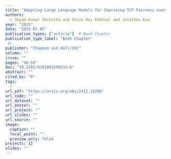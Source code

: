 ```yaml
---
title: "Adapting Large Language Models for Improving TCP Fairness over WiFi"
authors:
  - Shyam Kumar Shrestha and Shiva Raj Pokhrel and Jonathan Kua
year: "2025"
date: "2025-01-01"
publication_types: ["article"]  # Book Chapter
publication_type_label: "Book Chapter"
 #s
publisher: "Chapman and Hall/CRC"
volume: ""
issue: ""
pages: "46-58"
doi: "10.1201/9781003595533-6"
abstract: ""
cited_by: "0"
tags:
  - 
url_pdf: "https://arxiv.org/abs/2412.18200"
url_code: ""
url_dataset: ""
url_poster: ""
url_project: ""
url_slides: ""
url_source: ""
image:
  caption: ""
  focal_point: ""
  preview_only: false
projects: []
slides: ""
---
```

